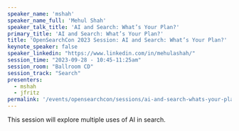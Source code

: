 ```yaml
---
speaker_name: 'mshah'
speaker_name_full: 'Mehul Shah'
speaker_talk_title: 'AI and Search: What’s Your Plan?'
primary_title: 'AI and Search: What’s Your Plan?'
title: 'OpenSearchCon 2023 Session: AI and Search: What’s Your Plan?'
keynote_speaker: false
speaker_linkedin: "https://www.linkedin.com/in/mehulashah/"
session_time: "2023-09-28 - 10:45-11:25am"
session_room: "Ballroom CD"
session_track: "Search"
presenters:
  - mshah
  - jfritz
permalink: '/events/opensearchcon/sessions/ai-and-search-whats-your-plan.html'
---
```


This session will explore multiple uses of AI in search.

